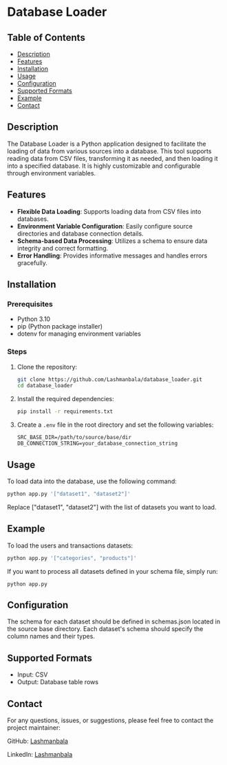 # Database Loader

## Table of Contents
- [Description](#description)
- [Features](#features)
- [Installation](#installation)
- [Usage](#usage)
- [Configuration](#configuration)
- [Supported Formats](#supported-formats)
- [Example](#example)
- [Contact](#contact)

## Description
The Database Loader is a Python application designed to facilitate the loading of data from various sources into a database. This tool supports reading data from CSV files, transforming it as needed, and then loading it into a specified database. It is highly customizable and configurable through environment variables.

## Features
- **Flexible Data Loading**: Supports loading data from CSV files into databases.
- **Environment Variable Configuration**: Easily configure source directories and database connection details.
- **Schema-based Data Processing**: Utilizes a schema to ensure data integrity and correct formatting.
- **Error Handling**: Provides informative messages and handles errors gracefully.

## Installation
### Prerequisites
- Python 3.10
- pip (Python package installer)
- dotenv for managing environment variables

### Steps
1. Clone the repository:
    ```bash
    git clone https://github.com/Lashmanbala/database_loader.git
    cd database_loader
    ```

2. Install the required dependencies:
    ```bash
    pip install -r requirements.txt
    ```

3. Create a `.env` file in the root directory and set the following variables:
    ```env
    SRC_BASE_DIR=/path/to/source/base/dir
    DB_CONNECTION_STRING=your_database_connection_string
    ```

## Usage
To load data into the database, use the following command:
```bash
python app.py '["dataset1", "dataset2"]'
```
Replace ["dataset1", "dataset2"] with the list of datasets you want to load.

## Example
To load the users and transactions datasets:
```bash
python app.py '["categories", "products"]'
```
If you want to process all datasets defined in your schema file, simply run:
```
python app.py
```
## Configuration
The schema for each dataset should be defined in schemas.json located in the source base directory. 
Each dataset's schema should specify the column names and their types.

## Supported Formats
- Input: CSV
- Output: Database table rows

## Contact
For any questions, issues, or suggestions, please feel free to contact the project maintainer:

GitHub: [Lashmanbala](https://github.com/Lashmanbala)

LinkedIn: [Lashmanbala](https://www.linkedin.com/in/lashmanbala/)

